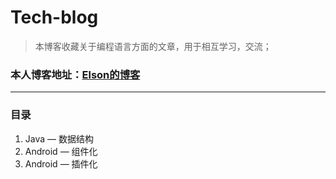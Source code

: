 # Tech-blog

> 本博客收藏关于编程语言方面的文章，用于相互学习，交流；

### 本人博客地址：[Elson的博客](https://blog.csdn.net/Love667767)

---

### 目录

1. Java — 数据结构
2. Android — 组件化
3. Android — 插件化